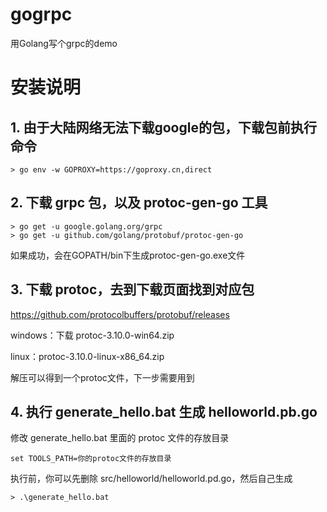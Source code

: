 # gogrpc
用Golang写个grpc的demo

# 安装说明
## 1. 由于大陆网络无法下载google的包，下载包前执行命令
```
> go env -w GOPROXY=https://goproxy.cn,direct
```
## 2. 下载 grpc 包，以及 protoc-gen-go 工具
```
> go get -u google.golang.org/grpc
> go get -u github.com/golang/protobuf/protoc-gen-go
```
如果成功，会在GOPATH/bin下生成protoc-gen-go.exe文件

## 3. 下载 protoc，去到下载页面找到对应包
https://github.com/protocolbuffers/protobuf/releases

windows：下载 protoc-3.10.0-win64.zip

linux：protoc-3.10.0-linux-x86_64.zip

解压可以得到一个protoc文件，下一步需要用到

## 4. 执行 generate_hello.bat 生成 helloworld.pb.go
修改 generate_hello.bat 里面的 protoc 文件的存放目录
```
set TOOLS_PATH=你的protoc文件的存放目录
```

执行前，你可以先删除 src/helloworld/helloworld.pd.go，然后自己生成
```
> .\generate_hello.bat
```